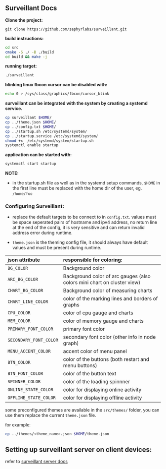 ## Surveillant Docs

**Clone the project:**
```
git clone https://github.com/zephyrlabs/surveillant.git
```

**build instructions:**
```sh
cd src
cmake -S ./ -B ./build
cd build && make -j
```

**running target:**
```sh
./surveillant
```

**blinking linux fbcon cursor can be disabled with:**
```sh
echo 0 > /sys/class/graphics/fbcon/cursor_blink
```

**surveillant can be integrated with the system by creating a systemd service.**

```sh
cp surveillant $HOME/
cp ../theme.json $HOME/
cp ../config.txt $HOME/
cp ../startup.sh /etc/systemd/system/
cp ../startup.service /etc/systemd/system/
chmod +x  /etc/systemd/system/startup.sh
systemctl enable startup
```

**application can be started with:**
```sh
systemctl start startup
```

**NOTE:** 
* in the startup.sh file as well as in the systemd setup commands,
`$HOME` in the first line must be replaced with the home dir of the user, 
eg. `/home/foo` 


### Configuring Surveillant:

* replace the default targets to be connect to in `config.txt`.
values must be space seperated pairs of hostname and ipv4 address,
no return line at the end of the config, it is very sensitive and can return invalid address error during runtime.

* `theme.json` is the theming config file, it should always have default 
values and must be present during runtime.

|json attribute|responsible for coloring:|
|:------------|:-----------------------|
|`BG_COLOR`|Background color|
|`ARC_BG_COLOR`|Background color of arc gauges (also colors mini chart on cluster view)|
|`CHART_BG_COLOR`|Background color of measuring charts|
|`CHART_LINE_COLOR`|color of the marking lines and borders of graphs|
|`CPU_COLOR`|color of cpu gauge and charts|
|`MEM_COLOR`|color of memory gauge and charts|
|`PRIMARY_FONT_COLOR`|primary font color|
|`SECONDARY_FONT_COLOR`|secondary font color (other info in node graph)|
|`MENU_ACCENT_COLOR`|accent color of menu panel|
|`BTN_COLOR`|color of the buttons (both restart and menu buttons)|
|`BTN_FONT_COLOR`|color of the button text|
|`SPINNER_COLOR`|color of the loading spinnner|
|`ONLINE_STATE_COLOR`|color for displaying online activity|
|`OFFLINE_STATE_COLOR`|color for displaying offline activity|

some preconfigured themes are available in the `src/themes/` folder, you can use them replace the current `theme.json` file.

for example:
```bash
cp ../themes/<theme_name>.json $HOME/theme.json
```

## Setting up surveillant server on client devices:
refer to [surveillant server docs](../src/server/README.md)
